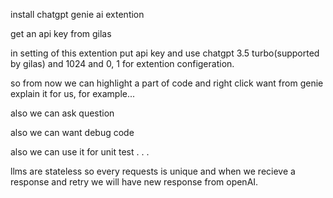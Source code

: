 install chatgpt genie ai extention

get an api key from gilas

in setting of this extention put api key and use chatgpt 3.5 turbo(supported by gilas) and 1024 and 0, 1 for extention configeration.

so from now we can highlight a part of code and right click want from genie explain it for us, for example...

also we can ask question

also we can want debug code

also we can use it for unit test
.
.
.

llms are stateless so every requests is unique and when we recieve a response and retry we will have new response from openAI.



